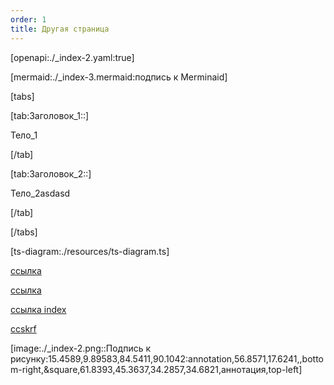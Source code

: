 ```yaml
---
order: 1
title: Другая страница
---
```


[openapi:./_index-2.yaml:true]

[mermaid:./_index-3.mermaid:подпись к Merminaid]

[tabs]

[tab:Заголовок_1::]

Тело\_1

[/tab]

[tab:Заголовок_2::]

Тело\_2asdasd

[/tab]

[/tabs]



[ts-diagram:./resources/ts-diagram.ts]

[ссылка](./_index#openapi)

[ссылка](./../ge/ssy/ssylka)

[ссылка index](./../_index/asd/_index)

[ccskrf](./../_index/_index/new-article/_index-2)

[image:./_index-2.png::Подпись к рисунку:15.4589,9.89583,84.5411,90.1042:annotation,56.8571,17.6241,,bottom-right,&square,61.8393,45.3637,34.2857,34.6821,аннотация,top-left]